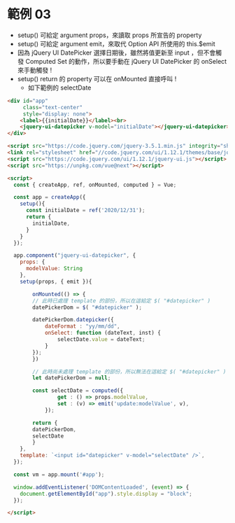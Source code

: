 # 範例 03

- setup() 可給定 argument props，來讀取 props 所宣告的 property
- setup() 可給定 argument emit，來取代 Option API 所使用的 this.$emit
- 因為 jQuery UI DatePicker 選擇日期後，雖然將值更新至 input ，但不會觸發 Computed Set 的動作，所以要手動在 jQuery UI DatePicker 的 onSelect 來手動觸發 !
- setup() return 的 property 可以在 onMounted 直接呼叫 !
  - 如下範例的 selectDate

```html
<div id="app"
     class="text-center"
     style="display: none">
    <label>{{initialDate}}</label><br>
    <jquery-ui-datepicker v-model="initialDate"></jquery-ui-datepicker>
</div>

<script src="https://code.jquery.com/jquery-3.5.1.min.js" integrity="sha256-9/aliU8dGd2tb6OSsuzixeV4y/faTqgFtohetphbbj0=" crossorigin="anonymous"></script>
<link rel="stylesheet" href="//code.jquery.com/ui/1.12.1/themes/base/jquery-ui.css">
<script src="https://code.jquery.com/ui/1.12.1/jquery-ui.js"></script>
<script src="https://unpkg.com/vue@next"></script>

<script>
  const { createApp, ref, onMounted, computed } = Vue;

  const app = createApp({
    setup(){
      const initialDate = ref('2020/12/31');
      return {
        initialDate,
      }
    }
  });

  app.component("jquery-ui-datepicker", {
    props: {
      modelValue: String
    },
    setup(props, { emit }){

        onMounted(() => {
        // 此時已處理 template 的部份，所以在這給定 $( "#datepicker" )
        datePickerDom = $( "#datepicker" );

        datePickerDom.datepicker({
            dateFormat : "yy/mm/dd",
            onSelect: function (dateText, inst) {
                selectDate.value = dateText;
            }
        });
        })

        // 此時尚未處理 template 的部份，所以無法在這給定 $( "#datepicker" )
        let datePickerDom = null;

        const selectDate = computed({
                get : () => props.modelValue,
                set : (v) => emit('update:modelValue', v),
            });

        return {
        datePickerDom,
        selectDate
        }
    },
    template: `<input id="datepicker" v-model="selectDate" />`,
  });

  const vm = app.mount('#app');

  window.addEventListener('DOMContentLoaded', (event) => {
    document.getElementById("app").style.display = "block";
  });

</script>
```